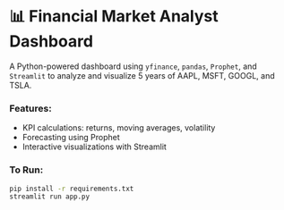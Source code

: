 
# 📊 Financial Market Analyst Dashboard

A Python-powered dashboard using `yfinance`, `pandas`, `Prophet`, and `Streamlit` to analyze and visualize 5 years of AAPL, MSFT, GOOGL, and TSLA.

### Features:
- KPI calculations: returns, moving averages, volatility
- Forecasting using Prophet
- Interactive visualizations with Streamlit

### To Run:
```bash
pip install -r requirements.txt
streamlit run app.py
